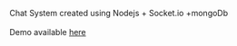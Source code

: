 Chat System created using Nodejs + Socket.io +mongoDb<br><br>
Demo available <a href="https://asce4s.herokuapp.com" target="_BLANK">here</a>

